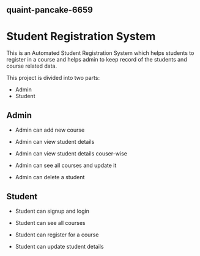 ## quaint-pancake-6659


# Student Registration System

This is an Automated Student Registration System which helps students to register in a course and helps admin to keep record of the students and course related data.

This project is divided into two parts:

- Admin
- Student

## Admin 

- Admin can add new course

- Admin can view student details

- Admin can view student details couser-wise

- Admin can see all courses and update it

- Admin can delete a student
## Student

- Student can signup and login

- Student can see all courses

- Student can register for a course

- Student can update student details

